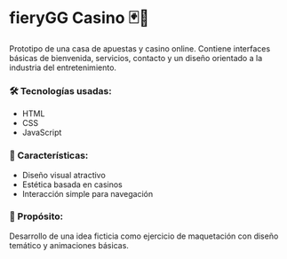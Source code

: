 # fieryGG Casino 🃏🎲

Prototipo de una casa de apuestas y casino online. Contiene interfaces básicas de bienvenida, servicios, contacto y un diseño orientado a la industria del entretenimiento.

### 🛠️ Tecnologías usadas:
- HTML
- CSS
- JavaScript

### 📌 Características:
- Diseño visual atractivo
- Estética basada en casinos
- Interacción simple para navegación

### 🚀 Propósito:
Desarrollo de una idea ficticia como ejercicio de maquetación con diseño temático y animaciones básicas.
